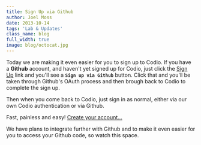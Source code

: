 ```yaml
---
title: Sign Up via Github
author: Joel Moss
date: 2013-10-14
tags: 'Lab & Updates'
class_name: blog
full_width: true
image: blog/octocat.jpg
---
```


Today we are making it even easier for you to sign up to Codio. If you have a **Github** account, and haven't yet signed up for Codio, just click the [Sign Up](/p/signup) link and you'll see a **`Sign up via Github`** button. Click that and you'll be taken through Github's OAuth process and then brough back to Codio to complete the sign up.

Then when you come back to Codio, just sign in as normal, either via our own Codio authentication or via Github.

Fast, painless and easy! [Create your account...](/p/signup)

We have plans to integrate further with Github and to make it even easier for you to access your Github code, so watch this space.
